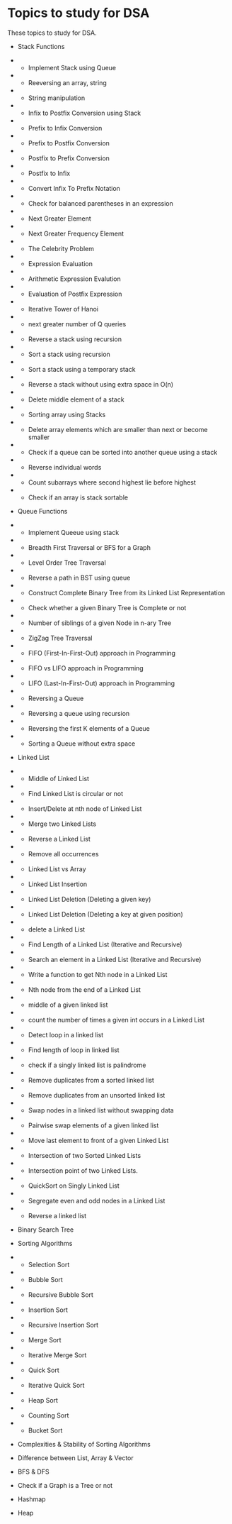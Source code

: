# Topics to study for DSA
These topics to study for DSA.

- Stack Functions
- - Implement Stack using Queue
- - Reeversing an array, string
- - String manipulation
- - Infix to Postfix Conversion using Stack
- - Prefix to Infix Conversion
- - Prefix to Postfix Conversion
- - Postfix to Prefix Conversion
- - Postfix to Infix
- - Convert Infix To Prefix Notation
- - Check for balanced parentheses in an expression
- - Next Greater Element
- - Next Greater Frequency Element
- - The Celebrity Problem
- - Expression Evaluation
- - Arithmetic Expression Evalution
- - Evaluation of Postfix Expression
- - Iterative Tower of Hanoi
- - next greater number of Q queries
- - Reverse a stack using recursion
- - Sort a stack using recursion
- - Sort a stack using a temporary stack
- - Reverse a stack without using extra space in O(n)
- - Delete middle element of a stack
- - Sorting array using Stacks
- - Delete array elements which are smaller than next or become smaller
- - Check if a queue can be sorted into another queue using a stack
- - Reverse individual words
- - Count subarrays where second highest lie before highest
- - Check if an array is stack sortable


- Queue Functions
- - Implement Queeue using stack
- - Breadth First Traversal or BFS for a Graph
- - Level Order Tree Traversal
- - Reverse a path in BST using queue
- - Construct Complete Binary Tree from its Linked List Representation
- - Check whether a given Binary Tree is Complete or not
- - Number of siblings of a given Node in n-ary Tree
- - ZigZag Tree Traversal
- - FIFO (First-In-First-Out) approach in Programming
- - FIFO vs LIFO approach in Programming
- - LIFO (Last-In-First-Out) approach in Programming
- - Reversing a Queue
- - Reversing a queue using recursion
- - Reversing the first K elements of a Queue
- - Sorting a Queue without extra space

- Linked List
- - Middle of Linked List
- - Find Linked List is circular or not
- - Insert/Delete at nth node of Linked List
- - Merge two Linked Lists
- - Reverse a Linked List
- - Remove all occurrences
- - Linked List vs Array
- - Linked List Insertion
- - Linked List Deletion (Deleting a given key)
- - Linked List Deletion (Deleting a key at given position)
- - delete a Linked List
- - Find Length of a Linked List (Iterative and Recursive)
- - Search an element in a Linked List (Iterative and Recursive)
- - Write a function to get Nth node in a Linked List
- - Nth node from the end of a Linked List
- - middle of a given linked list
- - count the number of times a given int occurs in a Linked List
- - Detect loop in a linked list
- - Find length of loop in linked list
- - check if a singly linked list is palindrome
- - Remove duplicates from a sorted linked list
- - Remove duplicates from an unsorted linked list
- - Swap nodes in a linked list without swapping data
- - Pairwise swap elements of a given linked list
- - Move last element to front of a given Linked List
- - Intersection of two Sorted Linked Lists
- - Intersection point of two Linked Lists.
- - QuickSort on Singly Linked List
- - Segregate even and odd nodes in a Linked List
- - Reverse a linked list

- Binary Search Tree

- Sorting Algorithms
- - Selection Sort
- - Bubble Sort
- - Recursive Bubble Sort
- - Insertion Sort
- - Recursive Insertion Sort
- - Merge Sort
- - Iterative Merge Sort
- - Quick Sort
- - Iterative Quick Sort
- - Heap Sort
- - Counting Sort
- - Bucket Sort
- Complexities & Stability of Sorting Algorithms
- Difference between List, Array & Vector
- BFS & DFS
- Check if a Graph is a Tree or not
- Hashmap
- Heap